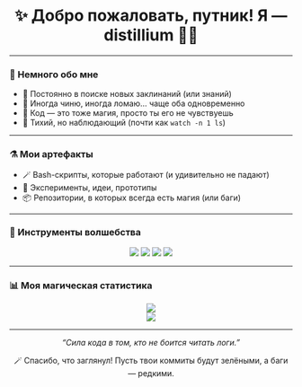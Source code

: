 <h1 align="center">✨ Добро пожаловать, путник! Я — distillium 🧙‍♂️</h1>

---

### 🔮 Немного обо мне

- 🧠 Постоянно в поиске новых заклинаний (или знаний)
- 🔧 Иногда чиню, иногда ломаю… чаще оба одновременно
- 📜 Код — это тоже магия, просто ты его не чувствуешь
- 🤫 Тихий, но наблюдающий (почти как `watch -n 1 ls`)

---

### ⚗️ Мои артефакты

- 🪄 Bash-скрипты, которые работают (и удивительно не падают)
- 🧪 Эксперименты, идеи, прототипы
- 📦 Репозитории, в которых всегда есть магия (или баги)

---

### 🧰 Инструменты волшебства

<p align="center">
  <img src="https://img.shields.io/badge/Bash-4EAA25?style=for-the-badge&logo=gnubash&logoColor=white" />
  <img src="https://img.shields.io/badge/Git-F05032?style=for-the-badge&logo=git&logoColor=white" />
  <img src="https://img.shields.io/badge/Markdown-000000?style=for-the-badge&logo=markdown&logoColor=white" />
  <img src="https://img.shields.io/badge/Mystery-🪄-purple?style=for-the-badge" />
</p>

---

### 📊 Моя магическая статистика

<p align="center">
  <img src="https://github-readme-stats.vercel.app/api?username=distillium&show_icons=true&theme=tokyonight&hide_title=true&count_private=true" />
  <br>
  <img src="https://github-readme-streak-stats.herokuapp.com/?user=distillium&theme=tokyonight" />
</p>

---

<p align="center"><em>“Сила кода в том, кто не боится читать логи.”</em></p>

<p align="center">🪄 Спасибо, что заглянул! Пусть твои коммиты будут зелёными, а баги — редкими.</p>
